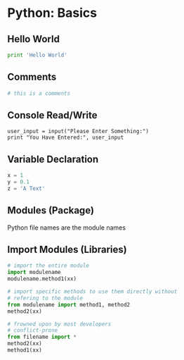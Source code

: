 # Python: Basics

## Hello World
```python
print 'Hello World'
```

## Comments
```python
# this is a comments
```

## Console Read/Write
```
user_input = input("Please Enter Something:")
print "You Have Entered:", user_input
```

## Variable Declaration
```python
x = 1
y = 0.1
z = 'A Text'
```
## Modules (Package)
Python file names are the module names

## Import Modules (Libraries)
```python
# import the entire module
import modulename
modulename.method1(xx)

# import specific methods to use them directly without
# refering to the module
from modulename import method1, method2
method2(xx)

# frowned upon by most developers
# conflict-prone
from filename import *
method2(xx)
method1(xx)
```
